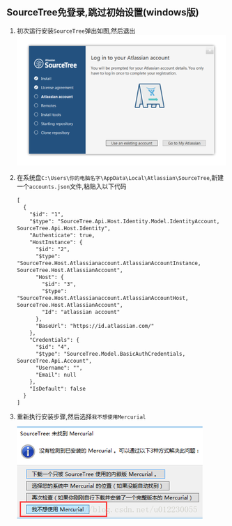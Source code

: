 ## SourceTree免登录,跳过初始设置(windows版)
1. 初次运行安装`SourceTree`弹出如图,然后退出
  ![安装](/images/windows/SourceTree免登录,跳过初始设置/install.jpg)
1. 在系统盘`C:\Users\你的电脑名字\AppData\Local\Atlassian\SourceTree`,新建一个`accounts.json`文件,粘贴入以下代码


      ```
      [
        {
          "$id": "1",
          "$type": "SourceTree.Api.Host.Identity.Model.IdentityAccount, SourceTree.Api.Host.Identity",
          "Authenticate": true,
          "HostInstance": {
            "$id": "2",
            "$type": "SourceTree.Host.Atlassianaccount.AtlassianAccountInstance, SourceTree.Host.AtlassianAccount",
            "Host": {
              "$id": "3",
              "$type": "SourceTree.Host.Atlassianaccount.AtlassianAccountHost, SourceTree.Host.AtlassianAccount",
              "Id": "atlassian account"
            },
            "BaseUrl": "https://id.atlassian.com/"
          },
          "Credentials": {
            "$id": "4",
            "$type": "SourceTree.Model.BasicAuthCredentials, SourceTree.Api.Account",
            "Username": "",
            "Email": null
          },
          "IsDefault": false
        }
      ]
      ```

1. 重新执行安装步骤,然后选择`我不想使用Mercurial`

    ![不使用Mercurial](/images/windows/SourceTree免登录,跳过初始设置/choose.jpg)

